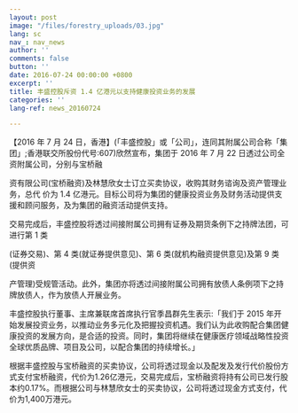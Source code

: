 ```yaml
---
layout: post
image: "/files/forestry_uploads/03.jpg"
lang: sc
nav_: nav_news
author: ''
comments: false
button: ''
date: 2016-07-24 00:00:00 +0800
excerpt: ''
title: 丰盛控股斥资 1.4 亿港元以支持健康投资业务的发展
categories: ''
lang-ref: news_20160724

---
```

【2016 年 7 月 24 日，香港】(「丰盛控股」或「公司」，连同其附属公司合称「集团」;香港联交所股份代号:607)欣然宣布，集团于 2016 年 7 月 22 日透过公司全资附属公司，分别与宝桥融

资有限公司(宝桥融资)及林慧欣女士订立买卖协议，收购其财务谘询及资产管理业务，总代 价为 1.4 亿港元。目标公司将为集团的健康投资业务及财务活动提供支援和顾问服务，及为集团的融资活动提供支持。

交易完成后，丰盛控股将透过间接附属公司拥有证券及期货条例下之持牌法团，可进行第 1 类

(证券交易)、第 4 类(就证券提供意见)、第 6 类(就机构融资提供意见)及第 9 类(提供资

产管理)受规管活动。此外，集团亦将透过间接附属公司拥有放债人条例项下之持牌放债人，作为放债人开展业务。

丰盛控股执行董事、主席兼联席首席执行官季昌群先生表示:「我们于 2015 年开始发展投资业务，以推动业务多元化及把握投资机遇。我们认为此收购配合集团健康投资的发展方向，是合适的投资。同时，集团将继续在健康医疗领域战略性投资全球优质品牌、项目及公司，以配合集团的持续增长。」

根据丰盛控股与宝桥融资的买卖协议，公司将透过现金以及配发及发行代价股份方式支付宝桥融资，代价为1.26亿港元，交易完成后，宝桥融资将持有公司已发行股本约0.17%。而根据公司与林慧欣女士的买卖协议，公司将透过现金方式支付，代价为1,400万港元。

